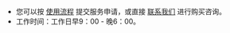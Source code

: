 - 您可以按 [使用流程](https://cloud.tencent.com/document/product/586/10975) 提交服务申请，或直接 [联系我们](https://cloud.tencent.com/about/connect) 进行购买咨询。
- 工作时间：工作日早9：00 - 晚6：00。



